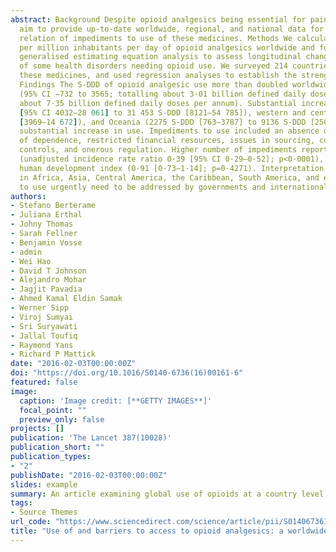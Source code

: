 ```yaml
---
abstract: Background Despite opioid analgesics being essential for pain relief, use has been inadequate in many countries. We
  aim to provide up-to-date worldwide, regional, and national data for changes in opioid analgesic use, and to analyse the
  relation of impediments to use of these medicines. Methods We calculated defined daily doses for statistical purposes (S-DDD)
  per million inhabitants per day of opioid analgesics worldwide and for regions and countries from 2001 to 2013, and we used
  generalised estimating equation analysis to assess longitudinal change in use. We compared use data against the prevalence
  of some health disorders needing opioid use. We surveyed 214 countries or territories about impediments to availability of
  these medicines, and used regression analyses to establish the strength of associations between impediments and use.
  Findings The S-DDD of opioid analgesic use more than doubled worldwide between 2001–03 and 2011–13, from 1417 S-DDD 
  (95% CI −732 to 3565; totalling about 3·01 billion defined daily doses per annum) to 3027 S-DDD (−1162 to 7215; totalling
  about 7·35 billion defined daily doses per annum). Substantial increases occurred in North America (16 046 S-DDD 
  [95% CI 4032–28 061] to 31 453 S-DDD [8121–54 785]), western and central Europe (3079 S-DDD [1274–4883] to 9320 S-DDD
  [3969–14 672]), and Oceania (2275 S-DDD [763–3787] to 9136 S-DDD [2508–15 765]). Countries in other regions have shown no
  substantial increase in use. Impediments to use included an absence of training and awareness in medical professionals, fear
  of dependence, restricted financial resources, issues in sourcing, cultural attitudes, fear of diversion, international trade
  controls, and onerous regulation. Higher number of impediments reported was significantly associated with lower use
  (unadjusted incidence rate ratio 0·39 [95% CI 0·29–0·52]; p<0·0001), but not when adjusted for gross domestic product and
  human development index (0·91 [0·73–1·14]; p=0·4271). Interpretation Use of opioid analgesics has increased, but remains low
  in Africa, Asia, Central America, the Caribbean, South America, and eastern and southeastern Europe. Identified impediments
  to use urgently need to be addressed by governments and international agencies.
authors:
- Stefano Berterame
- Juliana Erthal
- Johny Thomas
- Sarah Fellner
- Benjamin Vosse
- admin
- Wei Hao
- David T Johnson
- Alejandro Mohar
- Jagjit Pavadia
- Ahmed Kamal Eldin Samak
- Werner Sipp
- Viroj Sumyai 
- Sri Suryawati
- Jallal Toufiq
- Raymond Yans
- Richard P Mattick
date: "2016-02-03T00:00:00Z"
doi: "https://doi.org/10.1016/S0140-6736(16)00161-6"
featured: false
image:
  caption: 'Image credit: [**GETTY IMAGES**]'
  focal_point: ""
  preview_only: false
projects: []
publication: 'The Lancet 387(10028)'
publication_short: ""
publication_types:
- "2"
publishDate: "2016-02-03T00:00:00Z"
slides: example
summary: An article examining global use of opioids at a country level.
tags:
- Source Themes
url_code: "https://www.sciencedirect.com/science/article/pii/S0140673616001616"
title: "Use of and barriers to access to opioid analgesics: a worldwide, regional, and national study"
---
```


